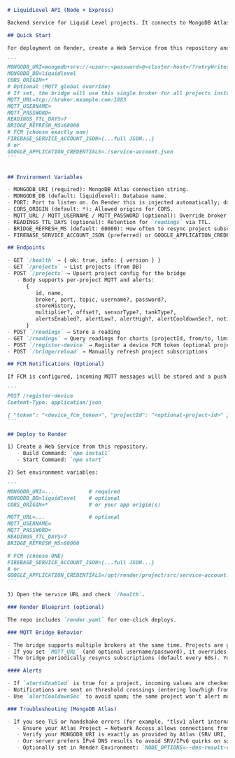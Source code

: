 ````markdown
# LiquidLevel API (Node + Express)

Backend service for Liquid Level projects. It connects to MongoDB Atlas, optionally listens to MQTT (multi-broker, per project), and can send Firebase Cloud Messaging (FCM) notifications. Built with Node.js (ES modules), Express, MongoDB driver, mqtt, and firebase-admin.

## Quick Start

For deployment on Render, create a Web Service from this repository and set the environment variables below. The PORT is provided by Render automatically; you do not need to set it.

```
MONGODB_URI=mongodb+srv://<user>:<password>@<cluster-host>/?retryWrites=true&w=majority&appName=liquidlevel
MONGODB_DB=liquidlevel
CORS_ORIGIN=*
# Optional (MQTT global override)
# If set, the bridge will use this single broker for all projects instead of each project's own broker.
MQTT_URL=tcp://broker.example.com:1883
MQTT_USERNAME=
MQTT_PASSWORD=
READINGS_TTL_DAYS=7
BRIDGE_REFRESH_MS=60000
# FCM (choose exactly one)
FIREBASE_SERVICE_ACCOUNT_JSON={...full JSON...}
# or
GOOGLE_APPLICATION_CREDENTIALS=./service-account.json
```


## Environment Variables

- MONGODB_URI (required): MongoDB Atlas connection string.
- MONGODB_DB (default: liquidlevel): Database name.
- PORT: Port to listen on. On Render this is injected automatically; do not set it manually there.
- CORS_ORIGIN (default: *): Allowed origins for CORS.
- MQTT_URL / MQTT_USERNAME / MQTT_PASSWORD (optional): Override broker connection for the MQTT bridge.
- READINGS_TTL_DAYS (optional): Retention for `readings` via TTL.
- BRIDGE_REFRESH_MS (default: 60000): How often to resync project subscriptions.
- FIREBASE_SERVICE_ACCOUNT_JSON (preferred) or GOOGLE_APPLICATION_CREDENTIALS: Enable FCM push notifications.

## Endpoints

- GET `/health` → { ok: true, info: { version } }
- GET `/projects` → List projects (from DB)
- POST `/projects` → Upsert project config for the bridge
   - Body supports per‑project MQTT and alerts:
      {
         id, name,
         broker, port, topic, username?, password?,
         storeHistory,
         multiplier?, offset?, sensorType?, tankType?,
         alertsEnabled?, alertLow?, alertHigh?, alertCooldownSec?, notifyOnRecover?
      }
- POST `/readings` → Store a reading
- GET `/readings` → Query readings for charts (projectId, from/to, limit)
- POST `/register-device` → Register a device FCM token (optional projectId)
- POST `/bridge/reload` → Manually refresh project subscriptions

## FCM Notifications (Optional)

If FCM is configured, incoming MQTT messages will be stored and a push notification will be sent to registered device tokens. Register device tokens via:

```
POST /register-device
Content-Type: application/json

{ "token": "<device_fcm_token>", "projectId": "<optional-project-id>" }
```

## Deploy to Render

1) Create a Web Service from this repository.
   - Build Command: `npm install`
   - Start Command: `npm start`

2) Set environment variables:

```
MONGODB_URI=...           # required
MONGODB_DB=liquidlevel    # optional
CORS_ORIGIN=*             # or your app origin(s)

MQTT_URL=...              # optional
MQTT_USERNAME=
MQTT_PASSWORD=
READINGS_TTL_DAYS=7
BRIDGE_REFRESH_MS=60000

# FCM (choose ONE)
FIREBASE_SERVICE_ACCOUNT_JSON={...full JSON...}
# or
GOOGLE_APPLICATION_CREDENTIALS=/opt/render/project/src/service-account.json
```

3) Open the service URL and check `/health`.

### Render Blueprint (optional)

The repo includes `render.yaml` for one‑click deploys.

### MQTT Bridge Behavior

- The bridge supports multiple brokers at the same time. Projects are grouped by their broker URL and credentials; one MQTT client is created per unique combination.
- If you set `MQTT_URL` (and optional username/password), it overrides and uses a single global broker for all projects. Unset `MQTT_URL` to use per‑project brokers.
- The bridge periodically resyncs subscriptions (default every 60s). You can also call `POST /bridge/reload` to refresh immediately.

#### Alerts

- If `alertsEnabled` is true for a project, incoming values are checked against `alertLow` and `alertHigh` thresholds (in meters, after applying `multiplier` and `offset`).
- Notifications are sent on threshold crossings (entering low/high from normal). Optionally, set `notifyOnRecover` to true to be notified when the level returns to normal.
- Use `alertCooldownSec` to avoid spam; the same project won't alert more than once per cooldown window.

### Troubleshooting (MongoDB Atlas)

- If you see TLS or handshake errors (for example, "tlsv1 alert internal error"), try:
   - Ensure your Atlas Project → Network Access allows connections from your Render service (allow 0.0.0.0/0 temporarily to verify connectivity).
   - Verify your MONGODB_URI is exactly as provided by Atlas (SRV URI, starts with `mongodb+srv://`).
   - Our server prefers IPv4 DNS results to avoid SRV/IPv6 quirks on some hosts.
   - Optionally set in Render Environment: `NODE_OPTIONS=--dns-result-order=ipv4first`.

````

